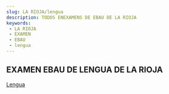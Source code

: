 ```yaml
---
slug: LA RIOJA/lengua
description: TODOS ENEXAMENS DE EBAU DE LA RIOJA
keywords:
 - LA RIOJA
 - EXAMEN
 - EBAU
 - lengua
---
```

## EXAMEN EBAU DE LENGUA DE LA RIOJA
[Lengua](https://drive.google.com/drive/folders/1GUgf5Lzj-kEPiPK7R8dXJ8sTYwh9qMpF?usp=sharing)